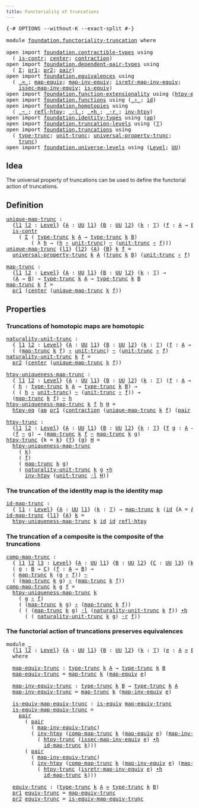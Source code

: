 ```yaml
---
title: Functoriality of truncations
---
```


<pre class="Agda"><a id="54" class="Symbol">{-#</a> <a id="58" class="Keyword">OPTIONS</a> <a id="66" class="Pragma">--without-K</a> <a id="78" class="Pragma">--exact-split</a> <a id="92" class="Symbol">#-}</a>

<a id="97" class="Keyword">module</a> <a id="104" href="foundation.functoriality-truncation.html" class="Module">foundation.functoriality-truncation</a> <a id="140" class="Keyword">where</a>

<a id="147" class="Keyword">open</a> <a id="152" class="Keyword">import</a> <a id="159" href="foundation.contractible-types.html" class="Module">foundation.contractible-types</a> <a id="189" class="Keyword">using</a>
  <a id="197" class="Symbol">(</a> <a id="199" href="foundation-core.contractible-types.html#1006" class="Function">is-contr</a><a id="207" class="Symbol">;</a> <a id="209" href="foundation-core.contractible-types.html#1098" class="Function">center</a><a id="215" class="Symbol">;</a> <a id="217" href="foundation-core.contractible-types.html#1438" class="Function">contraction</a><a id="228" class="Symbol">)</a>
<a id="230" class="Keyword">open</a> <a id="235" class="Keyword">import</a> <a id="242" href="foundation.dependent-pair-types.html" class="Module">foundation.dependent-pair-types</a> <a id="274" class="Keyword">using</a>
  <a id="282" class="Symbol">(</a> <a id="284" href="foundation-core.dependent-pair-types.html#515" class="Record">Σ</a><a id="285" class="Symbol">;</a> <a id="287" href="foundation-core.dependent-pair-types.html#605" class="Field">pr1</a><a id="290" class="Symbol">;</a> <a id="292" href="foundation-core.dependent-pair-types.html#617" class="Field">pr2</a><a id="295" class="Symbol">;</a> <a id="297" href="foundation-core.dependent-pair-types.html#588" class="InductiveConstructor">pair</a><a id="301" class="Symbol">)</a>
<a id="303" class="Keyword">open</a> <a id="308" class="Keyword">import</a> <a id="315" href="foundation.equivalences.html" class="Module">foundation.equivalences</a> <a id="339" class="Keyword">using</a>
  <a id="347" class="Symbol">(</a> <a id="349" href="foundation-core.equivalences.html#1621" class="Function Operator">_≃_</a><a id="352" class="Symbol">;</a> <a id="354" href="foundation-core.equivalences.html#1821" class="Function">map-equiv</a><a id="363" class="Symbol">;</a> <a id="365" href="foundation-core.equivalences.html#5036" class="Function">map-inv-equiv</a><a id="378" class="Symbol">;</a> <a id="380" href="foundation-core.equivalences.html#5251" class="Function">isretr-map-inv-equiv</a><a id="400" class="Symbol">;</a>
    <a id="406" href="foundation-core.equivalences.html#5119" class="Function">issec-map-inv-equiv</a><a id="425" class="Symbol">;</a> <a id="427" href="foundation-core.equivalences.html#1556" class="Function">is-equiv</a><a id="435" class="Symbol">)</a>
<a id="437" class="Keyword">open</a> <a id="442" class="Keyword">import</a> <a id="449" href="foundation.function-extensionality.html" class="Module">foundation.function-extensionality</a> <a id="484" class="Keyword">using</a> <a id="490" class="Symbol">(</a><a id="491" href="foundation-core.function-extensionality.html#965" class="Function">htpy-eq</a><a id="498" class="Symbol">)</a>
<a id="500" class="Keyword">open</a> <a id="505" class="Keyword">import</a> <a id="512" href="foundation.functions.html" class="Module">foundation.functions</a> <a id="533" class="Keyword">using</a> <a id="539" class="Symbol">(</a><a id="540" href="foundation-core.functions.html#420" class="Function Operator">_∘_</a><a id="543" class="Symbol">;</a> <a id="545" href="foundation-core.functions.html#322" class="Function">id</a><a id="547" class="Symbol">)</a>
<a id="549" class="Keyword">open</a> <a id="554" class="Keyword">import</a> <a id="561" href="foundation.homotopies.html" class="Module">foundation.homotopies</a> <a id="583" class="Keyword">using</a>
  <a id="591" class="Symbol">(</a> <a id="593" href="foundation-core.homotopies.html#1249" class="Function Operator">_~_</a><a id="596" class="Symbol">;</a> <a id="598" href="foundation-core.homotopies.html#1368" class="Function">refl-htpy</a><a id="607" class="Symbol">;</a> <a id="609" href="foundation-core.homotopies.html#2504" class="Function Operator">_·l_</a><a id="613" class="Symbol">;</a> <a id="615" href="foundation-core.homotopies.html#1794" class="Function Operator">_∙h_</a><a id="619" class="Symbol">;</a> <a id="621" href="foundation-core.homotopies.html#2710" class="Function Operator">_·r_</a><a id="625" class="Symbol">;</a> <a id="627" href="foundation-core.homotopies.html#1625" class="Function">inv-htpy</a><a id="635" class="Symbol">)</a>
<a id="637" class="Keyword">open</a> <a id="642" class="Keyword">import</a> <a id="649" href="foundation.identity-types.html" class="Module">foundation.identity-types</a> <a id="675" class="Keyword">using</a> <a id="681" class="Symbol">(</a><a id="682" href="foundation-core.identity-types.html#4003" class="Function">ap</a><a id="684" class="Symbol">)</a>
<a id="686" class="Keyword">open</a> <a id="691" class="Keyword">import</a> <a id="698" href="foundation.truncation-levels.html" class="Module">foundation.truncation-levels</a> <a id="727" class="Keyword">using</a> <a id="733" class="Symbol">(</a><a id="734" href="foundation-core.truncation-levels.html#395" class="Datatype">𝕋</a><a id="735" class="Symbol">)</a>
<a id="737" class="Keyword">open</a> <a id="742" class="Keyword">import</a> <a id="749" href="foundation.truncations.html" class="Module">foundation.truncations</a> <a id="772" class="Keyword">using</a>
  <a id="780" class="Symbol">(</a> <a id="782" href="foundation.truncations.html#2332" class="Postulate">type-trunc</a><a id="792" class="Symbol">;</a> <a id="794" href="foundation.truncations.html#2620" class="Postulate">unit-trunc</a><a id="804" class="Symbol">;</a> <a id="806" href="foundation.truncations.html#3196" class="Function">universal-property-trunc</a><a id="830" class="Symbol">;</a>
    <a id="836" href="foundation.truncations.html#2480" class="Function">trunc</a><a id="841" class="Symbol">)</a>
<a id="843" class="Keyword">open</a> <a id="848" class="Keyword">import</a> <a id="855" href="foundation.universe-levels.html" class="Module">foundation.universe-levels</a> <a id="882" class="Keyword">using</a> <a id="888" class="Symbol">(</a><a id="889" href="Agda.Primitive.html#597" class="Postulate">Level</a><a id="894" class="Symbol">;</a> <a id="896" href="foundation-core.universe-levels.html#235" class="Primitive">UU</a><a id="898" class="Symbol">)</a>
</pre>
## Idea

The universal property of truncations can be used to define the functorial action of truncations.

## Definition

<pre class="Agda"><a id="unique-map-trunc"></a><a id="1036" href="foundation.functoriality-truncation.html#1036" class="Function">unique-map-trunc</a> <a id="1053" class="Symbol">:</a>
  <a id="1057" class="Symbol">{</a><a id="1058" href="foundation.functoriality-truncation.html#1058" class="Bound">l1</a> <a id="1061" href="foundation.functoriality-truncation.html#1061" class="Bound">l2</a> <a id="1064" class="Symbol">:</a> <a id="1066" href="Agda.Primitive.html#597" class="Postulate">Level</a><a id="1071" class="Symbol">}</a> <a id="1073" class="Symbol">{</a><a id="1074" href="foundation.functoriality-truncation.html#1074" class="Bound">A</a> <a id="1076" class="Symbol">:</a> <a id="1078" href="foundation-core.universe-levels.html#235" class="Primitive">UU</a> <a id="1081" href="foundation.functoriality-truncation.html#1058" class="Bound">l1</a><a id="1083" class="Symbol">}</a> <a id="1085" class="Symbol">{</a><a id="1086" href="foundation.functoriality-truncation.html#1086" class="Bound">B</a> <a id="1088" class="Symbol">:</a> <a id="1090" href="foundation-core.universe-levels.html#235" class="Primitive">UU</a> <a id="1093" href="foundation.functoriality-truncation.html#1061" class="Bound">l2</a><a id="1095" class="Symbol">}</a> <a id="1097" class="Symbol">(</a><a id="1098" href="foundation.functoriality-truncation.html#1098" class="Bound">k</a> <a id="1100" class="Symbol">:</a> <a id="1102" href="foundation-core.truncation-levels.html#395" class="Datatype">𝕋</a><a id="1103" class="Symbol">)</a> <a id="1105" class="Symbol">(</a><a id="1106" href="foundation.functoriality-truncation.html#1106" class="Bound">f</a> <a id="1108" class="Symbol">:</a> <a id="1110" href="foundation.functoriality-truncation.html#1074" class="Bound">A</a> <a id="1112" class="Symbol">→</a> <a id="1114" href="foundation.functoriality-truncation.html#1086" class="Bound">B</a><a id="1115" class="Symbol">)</a> <a id="1117" class="Symbol">→</a>
  <a id="1121" href="foundation-core.contractible-types.html#1006" class="Function">is-contr</a>
    <a id="1134" class="Symbol">(</a> <a id="1136" href="foundation-core.dependent-pair-types.html#515" class="Record">Σ</a> <a id="1138" class="Symbol">(</a> <a id="1140" href="foundation.truncations.html#2332" class="Postulate">type-trunc</a> <a id="1151" href="foundation.functoriality-truncation.html#1098" class="Bound">k</a> <a id="1153" href="foundation.functoriality-truncation.html#1074" class="Bound">A</a> <a id="1155" class="Symbol">→</a> <a id="1157" href="foundation.truncations.html#2332" class="Postulate">type-trunc</a> <a id="1168" href="foundation.functoriality-truncation.html#1098" class="Bound">k</a> <a id="1170" href="foundation.functoriality-truncation.html#1086" class="Bound">B</a><a id="1171" class="Symbol">)</a>
        <a id="1181" class="Symbol">(</a> <a id="1183" class="Symbol">λ</a> <a id="1185" href="foundation.functoriality-truncation.html#1185" class="Bound">h</a> <a id="1187" class="Symbol">→</a> <a id="1189" class="Symbol">(</a><a id="1190" href="foundation.functoriality-truncation.html#1185" class="Bound">h</a> <a id="1192" href="foundation-core.functions.html#420" class="Function Operator">∘</a> <a id="1194" href="foundation.truncations.html#2620" class="Postulate">unit-trunc</a><a id="1204" class="Symbol">)</a> <a id="1206" href="foundation-core.homotopies.html#1249" class="Function Operator">~</a> <a id="1208" class="Symbol">(</a><a id="1209" href="foundation.truncations.html#2620" class="Postulate">unit-trunc</a> <a id="1220" href="foundation-core.functions.html#420" class="Function Operator">∘</a> <a id="1222" href="foundation.functoriality-truncation.html#1106" class="Bound">f</a><a id="1223" class="Symbol">)))</a>
<a id="1227" href="foundation.functoriality-truncation.html#1036" class="Function">unique-map-trunc</a> <a id="1244" class="Symbol">{</a><a id="1245" href="foundation.functoriality-truncation.html#1245" class="Bound">l1</a><a id="1247" class="Symbol">}</a> <a id="1249" class="Symbol">{</a><a id="1250" href="foundation.functoriality-truncation.html#1250" class="Bound">l2</a><a id="1252" class="Symbol">}</a> <a id="1254" class="Symbol">{</a><a id="1255" href="foundation.functoriality-truncation.html#1255" class="Bound">A</a><a id="1256" class="Symbol">}</a> <a id="1258" class="Symbol">{</a><a id="1259" href="foundation.functoriality-truncation.html#1259" class="Bound">B</a><a id="1260" class="Symbol">}</a> <a id="1262" href="foundation.functoriality-truncation.html#1262" class="Bound">k</a> <a id="1264" href="foundation.functoriality-truncation.html#1264" class="Bound">f</a> <a id="1266" class="Symbol">=</a>
  <a id="1270" href="foundation.truncations.html#3196" class="Function">universal-property-trunc</a> <a id="1295" href="foundation.functoriality-truncation.html#1262" class="Bound">k</a> <a id="1297" href="foundation.functoriality-truncation.html#1255" class="Bound">A</a> <a id="1299" class="Symbol">(</a><a id="1300" href="foundation.truncations.html#2480" class="Function">trunc</a> <a id="1306" href="foundation.functoriality-truncation.html#1262" class="Bound">k</a> <a id="1308" href="foundation.functoriality-truncation.html#1259" class="Bound">B</a><a id="1309" class="Symbol">)</a> <a id="1311" class="Symbol">(</a><a id="1312" href="foundation.truncations.html#2620" class="Postulate">unit-trunc</a> <a id="1323" href="foundation-core.functions.html#420" class="Function Operator">∘</a> <a id="1325" href="foundation.functoriality-truncation.html#1264" class="Bound">f</a><a id="1326" class="Symbol">)</a>

<a id="map-trunc"></a><a id="1329" href="foundation.functoriality-truncation.html#1329" class="Function">map-trunc</a> <a id="1339" class="Symbol">:</a>
  <a id="1343" class="Symbol">{</a><a id="1344" href="foundation.functoriality-truncation.html#1344" class="Bound">l1</a> <a id="1347" href="foundation.functoriality-truncation.html#1347" class="Bound">l2</a> <a id="1350" class="Symbol">:</a> <a id="1352" href="Agda.Primitive.html#597" class="Postulate">Level</a><a id="1357" class="Symbol">}</a> <a id="1359" class="Symbol">{</a><a id="1360" href="foundation.functoriality-truncation.html#1360" class="Bound">A</a> <a id="1362" class="Symbol">:</a> <a id="1364" href="foundation-core.universe-levels.html#235" class="Primitive">UU</a> <a id="1367" href="foundation.functoriality-truncation.html#1344" class="Bound">l1</a><a id="1369" class="Symbol">}</a> <a id="1371" class="Symbol">{</a><a id="1372" href="foundation.functoriality-truncation.html#1372" class="Bound">B</a> <a id="1374" class="Symbol">:</a> <a id="1376" href="foundation-core.universe-levels.html#235" class="Primitive">UU</a> <a id="1379" href="foundation.functoriality-truncation.html#1347" class="Bound">l2</a><a id="1381" class="Symbol">}</a> <a id="1383" class="Symbol">(</a><a id="1384" href="foundation.functoriality-truncation.html#1384" class="Bound">k</a> <a id="1386" class="Symbol">:</a> <a id="1388" href="foundation-core.truncation-levels.html#395" class="Datatype">𝕋</a><a id="1389" class="Symbol">)</a> <a id="1391" class="Symbol">→</a>
  <a id="1395" class="Symbol">(</a><a id="1396" href="foundation.functoriality-truncation.html#1360" class="Bound">A</a> <a id="1398" class="Symbol">→</a> <a id="1400" href="foundation.functoriality-truncation.html#1372" class="Bound">B</a><a id="1401" class="Symbol">)</a> <a id="1403" class="Symbol">→</a> <a id="1405" href="foundation.truncations.html#2332" class="Postulate">type-trunc</a> <a id="1416" href="foundation.functoriality-truncation.html#1384" class="Bound">k</a> <a id="1418" href="foundation.functoriality-truncation.html#1360" class="Bound">A</a> <a id="1420" class="Symbol">→</a> <a id="1422" href="foundation.truncations.html#2332" class="Postulate">type-trunc</a> <a id="1433" href="foundation.functoriality-truncation.html#1384" class="Bound">k</a> <a id="1435" href="foundation.functoriality-truncation.html#1372" class="Bound">B</a>
<a id="1437" href="foundation.functoriality-truncation.html#1329" class="Function">map-trunc</a> <a id="1447" href="foundation.functoriality-truncation.html#1447" class="Bound">k</a> <a id="1449" href="foundation.functoriality-truncation.html#1449" class="Bound">f</a> <a id="1451" class="Symbol">=</a>
  <a id="1455" href="foundation-core.dependent-pair-types.html#605" class="Field">pr1</a> <a id="1459" class="Symbol">(</a><a id="1460" href="foundation-core.contractible-types.html#1098" class="Function">center</a> <a id="1467" class="Symbol">(</a><a id="1468" href="foundation.functoriality-truncation.html#1036" class="Function">unique-map-trunc</a> <a id="1485" href="foundation.functoriality-truncation.html#1447" class="Bound">k</a> <a id="1487" href="foundation.functoriality-truncation.html#1449" class="Bound">f</a><a id="1488" class="Symbol">))</a>
</pre>
## Properties

### Truncations of homotopic maps are homotopic

<pre class="Agda"><a id="naturality-unit-trunc"></a><a id="1568" href="foundation.functoriality-truncation.html#1568" class="Function">naturality-unit-trunc</a> <a id="1590" class="Symbol">:</a>
  <a id="1594" class="Symbol">{</a> <a id="1596" href="foundation.functoriality-truncation.html#1596" class="Bound">l1</a> <a id="1599" href="foundation.functoriality-truncation.html#1599" class="Bound">l2</a> <a id="1602" class="Symbol">:</a> <a id="1604" href="Agda.Primitive.html#597" class="Postulate">Level</a><a id="1609" class="Symbol">}</a> <a id="1611" class="Symbol">{</a><a id="1612" href="foundation.functoriality-truncation.html#1612" class="Bound">A</a> <a id="1614" class="Symbol">:</a> <a id="1616" href="foundation-core.universe-levels.html#235" class="Primitive">UU</a> <a id="1619" href="foundation.functoriality-truncation.html#1596" class="Bound">l1</a><a id="1621" class="Symbol">}</a> <a id="1623" class="Symbol">{</a><a id="1624" href="foundation.functoriality-truncation.html#1624" class="Bound">B</a> <a id="1626" class="Symbol">:</a> <a id="1628" href="foundation-core.universe-levels.html#235" class="Primitive">UU</a> <a id="1631" href="foundation.functoriality-truncation.html#1599" class="Bound">l2</a><a id="1633" class="Symbol">}</a> <a id="1635" class="Symbol">(</a><a id="1636" href="foundation.functoriality-truncation.html#1636" class="Bound">k</a> <a id="1638" class="Symbol">:</a> <a id="1640" href="foundation-core.truncation-levels.html#395" class="Datatype">𝕋</a><a id="1641" class="Symbol">)</a> <a id="1643" class="Symbol">(</a><a id="1644" href="foundation.functoriality-truncation.html#1644" class="Bound">f</a> <a id="1646" class="Symbol">:</a> <a id="1648" href="foundation.functoriality-truncation.html#1612" class="Bound">A</a> <a id="1650" class="Symbol">→</a> <a id="1652" href="foundation.functoriality-truncation.html#1624" class="Bound">B</a><a id="1653" class="Symbol">)</a> <a id="1655" class="Symbol">→</a>
  <a id="1659" class="Symbol">(</a> <a id="1661" class="Symbol">(</a><a id="1662" href="foundation.functoriality-truncation.html#1329" class="Function">map-trunc</a> <a id="1672" href="foundation.functoriality-truncation.html#1636" class="Bound">k</a> <a id="1674" href="foundation.functoriality-truncation.html#1644" class="Bound">f</a><a id="1675" class="Symbol">)</a> <a id="1677" href="foundation-core.functions.html#420" class="Function Operator">∘</a> <a id="1679" href="foundation.truncations.html#2620" class="Postulate">unit-trunc</a><a id="1689" class="Symbol">)</a> <a id="1691" href="foundation-core.homotopies.html#1249" class="Function Operator">~</a> <a id="1693" class="Symbol">(</a><a id="1694" href="foundation.truncations.html#2620" class="Postulate">unit-trunc</a> <a id="1705" href="foundation-core.functions.html#420" class="Function Operator">∘</a> <a id="1707" href="foundation.functoriality-truncation.html#1644" class="Bound">f</a><a id="1708" class="Symbol">)</a>
<a id="1710" href="foundation.functoriality-truncation.html#1568" class="Function">naturality-unit-trunc</a> <a id="1732" href="foundation.functoriality-truncation.html#1732" class="Bound">k</a> <a id="1734" href="foundation.functoriality-truncation.html#1734" class="Bound">f</a> <a id="1736" class="Symbol">=</a>
  <a id="1740" href="foundation-core.dependent-pair-types.html#617" class="Field">pr2</a> <a id="1744" class="Symbol">(</a><a id="1745" href="foundation-core.contractible-types.html#1098" class="Function">center</a> <a id="1752" class="Symbol">(</a><a id="1753" href="foundation.functoriality-truncation.html#1036" class="Function">unique-map-trunc</a> <a id="1770" href="foundation.functoriality-truncation.html#1732" class="Bound">k</a> <a id="1772" href="foundation.functoriality-truncation.html#1734" class="Bound">f</a><a id="1773" class="Symbol">))</a>

<a id="htpy-uniqueness-map-trunc"></a><a id="1777" href="foundation.functoriality-truncation.html#1777" class="Function">htpy-uniqueness-map-trunc</a> <a id="1803" class="Symbol">:</a>
  <a id="1807" class="Symbol">{</a> <a id="1809" href="foundation.functoriality-truncation.html#1809" class="Bound">l1</a> <a id="1812" href="foundation.functoriality-truncation.html#1812" class="Bound">l2</a> <a id="1815" class="Symbol">:</a> <a id="1817" href="Agda.Primitive.html#597" class="Postulate">Level</a><a id="1822" class="Symbol">}</a> <a id="1824" class="Symbol">{</a><a id="1825" href="foundation.functoriality-truncation.html#1825" class="Bound">A</a> <a id="1827" class="Symbol">:</a> <a id="1829" href="foundation-core.universe-levels.html#235" class="Primitive">UU</a> <a id="1832" href="foundation.functoriality-truncation.html#1809" class="Bound">l1</a><a id="1834" class="Symbol">}</a> <a id="1836" class="Symbol">{</a><a id="1837" href="foundation.functoriality-truncation.html#1837" class="Bound">B</a> <a id="1839" class="Symbol">:</a> <a id="1841" href="foundation-core.universe-levels.html#235" class="Primitive">UU</a> <a id="1844" href="foundation.functoriality-truncation.html#1812" class="Bound">l2</a><a id="1846" class="Symbol">}</a> <a id="1848" class="Symbol">(</a><a id="1849" href="foundation.functoriality-truncation.html#1849" class="Bound">k</a> <a id="1851" class="Symbol">:</a> <a id="1853" href="foundation-core.truncation-levels.html#395" class="Datatype">𝕋</a><a id="1854" class="Symbol">)</a> <a id="1856" class="Symbol">(</a><a id="1857" href="foundation.functoriality-truncation.html#1857" class="Bound">f</a> <a id="1859" class="Symbol">:</a> <a id="1861" href="foundation.functoriality-truncation.html#1825" class="Bound">A</a> <a id="1863" class="Symbol">→</a> <a id="1865" href="foundation.functoriality-truncation.html#1837" class="Bound">B</a><a id="1866" class="Symbol">)</a> <a id="1868" class="Symbol">→</a>
  <a id="1872" class="Symbol">(</a> <a id="1874" href="foundation.functoriality-truncation.html#1874" class="Bound">h</a> <a id="1876" class="Symbol">:</a> <a id="1878" href="foundation.truncations.html#2332" class="Postulate">type-trunc</a> <a id="1889" href="foundation.functoriality-truncation.html#1849" class="Bound">k</a> <a id="1891" href="foundation.functoriality-truncation.html#1825" class="Bound">A</a> <a id="1893" class="Symbol">→</a> <a id="1895" href="foundation.truncations.html#2332" class="Postulate">type-trunc</a> <a id="1906" href="foundation.functoriality-truncation.html#1849" class="Bound">k</a> <a id="1908" href="foundation.functoriality-truncation.html#1837" class="Bound">B</a><a id="1909" class="Symbol">)</a> <a id="1911" class="Symbol">→</a>
  <a id="1915" class="Symbol">(</a> <a id="1917" class="Symbol">(</a> <a id="1919" href="foundation.functoriality-truncation.html#1874" class="Bound">h</a> <a id="1921" href="foundation-core.functions.html#420" class="Function Operator">∘</a> <a id="1923" href="foundation.truncations.html#2620" class="Postulate">unit-trunc</a><a id="1933" class="Symbol">)</a> <a id="1935" href="foundation-core.homotopies.html#1249" class="Function Operator">~</a> <a id="1937" class="Symbol">(</a><a id="1938" href="foundation.truncations.html#2620" class="Postulate">unit-trunc</a> <a id="1949" href="foundation-core.functions.html#420" class="Function Operator">∘</a> <a id="1951" href="foundation.functoriality-truncation.html#1857" class="Bound">f</a><a id="1952" class="Symbol">))</a> <a id="1955" class="Symbol">→</a>
  <a id="1959" class="Symbol">(</a><a id="1960" href="foundation.functoriality-truncation.html#1329" class="Function">map-trunc</a> <a id="1970" href="foundation.functoriality-truncation.html#1849" class="Bound">k</a> <a id="1972" href="foundation.functoriality-truncation.html#1857" class="Bound">f</a><a id="1973" class="Symbol">)</a> <a id="1975" href="foundation-core.homotopies.html#1249" class="Function Operator">~</a> <a id="1977" href="foundation.functoriality-truncation.html#1874" class="Bound">h</a>
<a id="1979" href="foundation.functoriality-truncation.html#1777" class="Function">htpy-uniqueness-map-trunc</a> <a id="2005" href="foundation.functoriality-truncation.html#2005" class="Bound">k</a> <a id="2007" href="foundation.functoriality-truncation.html#2007" class="Bound">f</a> <a id="2009" href="foundation.functoriality-truncation.html#2009" class="Bound">h</a> <a id="2011" href="foundation.functoriality-truncation.html#2011" class="Bound">H</a> <a id="2013" class="Symbol">=</a>
  <a id="2017" href="foundation-core.function-extensionality.html#965" class="Function">htpy-eq</a> <a id="2025" class="Symbol">(</a><a id="2026" href="foundation-core.identity-types.html#4003" class="Function">ap</a> <a id="2029" href="foundation-core.dependent-pair-types.html#605" class="Field">pr1</a> <a id="2033" class="Symbol">(</a><a id="2034" href="foundation-core.contractible-types.html#1438" class="Function">contraction</a> <a id="2046" class="Symbol">(</a><a id="2047" href="foundation.functoriality-truncation.html#1036" class="Function">unique-map-trunc</a> <a id="2064" href="foundation.functoriality-truncation.html#2005" class="Bound">k</a> <a id="2066" href="foundation.functoriality-truncation.html#2007" class="Bound">f</a><a id="2067" class="Symbol">)</a> <a id="2069" class="Symbol">(</a><a id="2070" href="foundation-core.dependent-pair-types.html#588" class="InductiveConstructor">pair</a> <a id="2075" href="foundation.functoriality-truncation.html#2009" class="Bound">h</a> <a id="2077" href="foundation.functoriality-truncation.html#2011" class="Bound">H</a><a id="2078" class="Symbol">)))</a>

<a id="htpy-trunc"></a><a id="2083" href="foundation.functoriality-truncation.html#2083" class="Function">htpy-trunc</a> <a id="2094" class="Symbol">:</a>
  <a id="2098" class="Symbol">{</a><a id="2099" href="foundation.functoriality-truncation.html#2099" class="Bound">l1</a> <a id="2102" href="foundation.functoriality-truncation.html#2102" class="Bound">l2</a> <a id="2105" class="Symbol">:</a> <a id="2107" href="Agda.Primitive.html#597" class="Postulate">Level</a><a id="2112" class="Symbol">}</a> <a id="2114" class="Symbol">{</a><a id="2115" href="foundation.functoriality-truncation.html#2115" class="Bound">A</a> <a id="2117" class="Symbol">:</a> <a id="2119" href="foundation-core.universe-levels.html#235" class="Primitive">UU</a> <a id="2122" href="foundation.functoriality-truncation.html#2099" class="Bound">l1</a><a id="2124" class="Symbol">}</a> <a id="2126" class="Symbol">{</a><a id="2127" href="foundation.functoriality-truncation.html#2127" class="Bound">B</a> <a id="2129" class="Symbol">:</a> <a id="2131" href="foundation-core.universe-levels.html#235" class="Primitive">UU</a> <a id="2134" href="foundation.functoriality-truncation.html#2102" class="Bound">l2</a><a id="2136" class="Symbol">}</a> <a id="2138" class="Symbol">{</a><a id="2139" href="foundation.functoriality-truncation.html#2139" class="Bound">k</a> <a id="2141" class="Symbol">:</a> <a id="2143" href="foundation-core.truncation-levels.html#395" class="Datatype">𝕋</a><a id="2144" class="Symbol">}</a> <a id="2146" class="Symbol">{</a><a id="2147" href="foundation.functoriality-truncation.html#2147" class="Bound">f</a> <a id="2149" href="foundation.functoriality-truncation.html#2149" class="Bound">g</a> <a id="2151" class="Symbol">:</a> <a id="2153" href="foundation.functoriality-truncation.html#2115" class="Bound">A</a> <a id="2155" class="Symbol">→</a> <a id="2157" href="foundation.functoriality-truncation.html#2127" class="Bound">B</a><a id="2158" class="Symbol">}</a> <a id="2160" class="Symbol">→</a>
  <a id="2164" class="Symbol">(</a><a id="2165" href="foundation.functoriality-truncation.html#2147" class="Bound">f</a> <a id="2167" href="foundation-core.homotopies.html#1249" class="Function Operator">~</a> <a id="2169" href="foundation.functoriality-truncation.html#2149" class="Bound">g</a><a id="2170" class="Symbol">)</a> <a id="2172" class="Symbol">→</a> <a id="2174" class="Symbol">(</a><a id="2175" href="foundation.functoriality-truncation.html#1329" class="Function">map-trunc</a> <a id="2185" href="foundation.functoriality-truncation.html#2139" class="Bound">k</a> <a id="2187" href="foundation.functoriality-truncation.html#2147" class="Bound">f</a> <a id="2189" href="foundation-core.homotopies.html#1249" class="Function Operator">~</a> <a id="2191" href="foundation.functoriality-truncation.html#1329" class="Function">map-trunc</a> <a id="2201" href="foundation.functoriality-truncation.html#2139" class="Bound">k</a> <a id="2203" href="foundation.functoriality-truncation.html#2149" class="Bound">g</a><a id="2204" class="Symbol">)</a>
<a id="2206" href="foundation.functoriality-truncation.html#2083" class="Function">htpy-trunc</a> <a id="2217" class="Symbol">{</a><a id="2218" class="Argument">k</a> <a id="2220" class="Symbol">=</a> <a id="2222" href="foundation.functoriality-truncation.html#2222" class="Bound">k</a><a id="2223" class="Symbol">}</a> <a id="2225" class="Symbol">{</a><a id="2226" href="foundation.functoriality-truncation.html#2226" class="Bound">f</a><a id="2227" class="Symbol">}</a> <a id="2229" class="Symbol">{</a><a id="2230" href="foundation.functoriality-truncation.html#2230" class="Bound">g</a><a id="2231" class="Symbol">}</a> <a id="2233" href="foundation.functoriality-truncation.html#2233" class="Bound">H</a> <a id="2235" class="Symbol">=</a>
  <a id="2239" href="foundation.functoriality-truncation.html#1777" class="Function">htpy-uniqueness-map-trunc</a>
    <a id="2269" class="Symbol">(</a> <a id="2271" href="foundation.functoriality-truncation.html#2222" class="Bound">k</a><a id="2272" class="Symbol">)</a>
    <a id="2278" class="Symbol">(</a> <a id="2280" href="foundation.functoriality-truncation.html#2226" class="Bound">f</a><a id="2281" class="Symbol">)</a>
    <a id="2287" class="Symbol">(</a> <a id="2289" href="foundation.functoriality-truncation.html#1329" class="Function">map-trunc</a> <a id="2299" href="foundation.functoriality-truncation.html#2222" class="Bound">k</a> <a id="2301" href="foundation.functoriality-truncation.html#2230" class="Bound">g</a><a id="2302" class="Symbol">)</a>
    <a id="2308" class="Symbol">(</a> <a id="2310" href="foundation.functoriality-truncation.html#1568" class="Function">naturality-unit-trunc</a> <a id="2332" href="foundation.functoriality-truncation.html#2222" class="Bound">k</a> <a id="2334" href="foundation.functoriality-truncation.html#2230" class="Bound">g</a> <a id="2336" href="foundation-core.homotopies.html#1794" class="Function Operator">∙h</a>
      <a id="2345" href="foundation-core.homotopies.html#1625" class="Function">inv-htpy</a> <a id="2354" class="Symbol">(</a><a id="2355" href="foundation.truncations.html#2620" class="Postulate">unit-trunc</a> <a id="2366" href="foundation-core.homotopies.html#2504" class="Function Operator">·l</a> <a id="2369" href="foundation.functoriality-truncation.html#2233" class="Bound">H</a><a id="2370" class="Symbol">))</a>
</pre>
### The truncation of the identity map is the identity map

<pre class="Agda"><a id="id-map-trunc"></a><a id="2446" href="foundation.functoriality-truncation.html#2446" class="Function">id-map-trunc</a> <a id="2459" class="Symbol">:</a>
  <a id="2463" class="Symbol">{</a> <a id="2465" href="foundation.functoriality-truncation.html#2465" class="Bound">l1</a> <a id="2468" class="Symbol">:</a> <a id="2470" href="Agda.Primitive.html#597" class="Postulate">Level</a><a id="2475" class="Symbol">}</a> <a id="2477" class="Symbol">{</a><a id="2478" href="foundation.functoriality-truncation.html#2478" class="Bound">A</a> <a id="2480" class="Symbol">:</a> <a id="2482" href="foundation-core.universe-levels.html#235" class="Primitive">UU</a> <a id="2485" href="foundation.functoriality-truncation.html#2465" class="Bound">l1</a><a id="2487" class="Symbol">}</a> <a id="2489" class="Symbol">(</a><a id="2490" href="foundation.functoriality-truncation.html#2490" class="Bound">k</a> <a id="2492" class="Symbol">:</a> <a id="2494" href="foundation-core.truncation-levels.html#395" class="Datatype">𝕋</a><a id="2495" class="Symbol">)</a> <a id="2497" class="Symbol">→</a> <a id="2499" href="foundation.functoriality-truncation.html#1329" class="Function">map-trunc</a> <a id="2509" href="foundation.functoriality-truncation.html#2490" class="Bound">k</a> <a id="2511" class="Symbol">(</a><a id="2512" href="foundation-core.functions.html#322" class="Function">id</a> <a id="2515" class="Symbol">{</a><a id="2516" class="Argument">A</a> <a id="2518" class="Symbol">=</a> <a id="2520" href="foundation.functoriality-truncation.html#2478" class="Bound">A</a><a id="2521" class="Symbol">})</a> <a id="2524" href="foundation-core.homotopies.html#1249" class="Function Operator">~</a> <a id="2526" href="foundation-core.functions.html#322" class="Function">id</a>
<a id="2529" href="foundation.functoriality-truncation.html#2446" class="Function">id-map-trunc</a> <a id="2542" class="Symbol">{</a><a id="2543" href="foundation.functoriality-truncation.html#2543" class="Bound">l1</a><a id="2545" class="Symbol">}</a> <a id="2547" class="Symbol">{</a><a id="2548" href="foundation.functoriality-truncation.html#2548" class="Bound">A</a><a id="2549" class="Symbol">}</a> <a id="2551" href="foundation.functoriality-truncation.html#2551" class="Bound">k</a> <a id="2553" class="Symbol">=</a>
  <a id="2557" href="foundation.functoriality-truncation.html#1777" class="Function">htpy-uniqueness-map-trunc</a> <a id="2583" href="foundation.functoriality-truncation.html#2551" class="Bound">k</a> <a id="2585" href="foundation-core.functions.html#322" class="Function">id</a> <a id="2588" href="foundation-core.functions.html#322" class="Function">id</a> <a id="2591" href="foundation-core.homotopies.html#1368" class="Function">refl-htpy</a>
</pre>
### The truncation of a composite is the composite of the truncations

<pre class="Agda"><a id="comp-map-trunc"></a><a id="2685" href="foundation.functoriality-truncation.html#2685" class="Function">comp-map-trunc</a> <a id="2700" class="Symbol">:</a>
  <a id="2704" class="Symbol">{</a> <a id="2706" href="foundation.functoriality-truncation.html#2706" class="Bound">l1</a> <a id="2709" href="foundation.functoriality-truncation.html#2709" class="Bound">l2</a> <a id="2712" href="foundation.functoriality-truncation.html#2712" class="Bound">l3</a> <a id="2715" class="Symbol">:</a> <a id="2717" href="Agda.Primitive.html#597" class="Postulate">Level</a><a id="2722" class="Symbol">}</a> <a id="2724" class="Symbol">{</a><a id="2725" href="foundation.functoriality-truncation.html#2725" class="Bound">A</a> <a id="2727" class="Symbol">:</a> <a id="2729" href="foundation-core.universe-levels.html#235" class="Primitive">UU</a> <a id="2732" href="foundation.functoriality-truncation.html#2706" class="Bound">l1</a><a id="2734" class="Symbol">}</a> <a id="2736" class="Symbol">{</a><a id="2737" href="foundation.functoriality-truncation.html#2737" class="Bound">B</a> <a id="2739" class="Symbol">:</a> <a id="2741" href="foundation-core.universe-levels.html#235" class="Primitive">UU</a> <a id="2744" href="foundation.functoriality-truncation.html#2709" class="Bound">l2</a><a id="2746" class="Symbol">}</a> <a id="2748" class="Symbol">{</a><a id="2749" href="foundation.functoriality-truncation.html#2749" class="Bound">C</a> <a id="2751" class="Symbol">:</a> <a id="2753" href="foundation-core.universe-levels.html#235" class="Primitive">UU</a> <a id="2756" href="foundation.functoriality-truncation.html#2712" class="Bound">l3</a><a id="2758" class="Symbol">}</a> <a id="2760" class="Symbol">(</a><a id="2761" href="foundation.functoriality-truncation.html#2761" class="Bound">k</a> <a id="2763" class="Symbol">:</a> <a id="2765" href="foundation-core.truncation-levels.html#395" class="Datatype">𝕋</a><a id="2766" class="Symbol">)</a>
  <a id="2770" class="Symbol">(</a> <a id="2772" href="foundation.functoriality-truncation.html#2772" class="Bound">g</a> <a id="2774" class="Symbol">:</a> <a id="2776" href="foundation.functoriality-truncation.html#2737" class="Bound">B</a> <a id="2778" class="Symbol">→</a> <a id="2780" href="foundation.functoriality-truncation.html#2749" class="Bound">C</a><a id="2781" class="Symbol">)</a> <a id="2783" class="Symbol">(</a><a id="2784" href="foundation.functoriality-truncation.html#2784" class="Bound">f</a> <a id="2786" class="Symbol">:</a> <a id="2788" href="foundation.functoriality-truncation.html#2725" class="Bound">A</a> <a id="2790" class="Symbol">→</a> <a id="2792" href="foundation.functoriality-truncation.html#2737" class="Bound">B</a><a id="2793" class="Symbol">)</a> <a id="2795" class="Symbol">→</a>
  <a id="2799" class="Symbol">(</a> <a id="2801" href="foundation.functoriality-truncation.html#1329" class="Function">map-trunc</a> <a id="2811" href="foundation.functoriality-truncation.html#2761" class="Bound">k</a> <a id="2813" class="Symbol">(</a><a id="2814" href="foundation.functoriality-truncation.html#2772" class="Bound">g</a> <a id="2816" href="foundation-core.functions.html#420" class="Function Operator">∘</a> <a id="2818" href="foundation.functoriality-truncation.html#2784" class="Bound">f</a><a id="2819" class="Symbol">))</a> <a id="2822" href="foundation-core.homotopies.html#1249" class="Function Operator">~</a>
  <a id="2826" class="Symbol">(</a> <a id="2828" class="Symbol">(</a><a id="2829" href="foundation.functoriality-truncation.html#1329" class="Function">map-trunc</a> <a id="2839" href="foundation.functoriality-truncation.html#2761" class="Bound">k</a> <a id="2841" href="foundation.functoriality-truncation.html#2772" class="Bound">g</a><a id="2842" class="Symbol">)</a> <a id="2844" href="foundation-core.functions.html#420" class="Function Operator">∘</a> <a id="2846" class="Symbol">(</a><a id="2847" href="foundation.functoriality-truncation.html#1329" class="Function">map-trunc</a> <a id="2857" href="foundation.functoriality-truncation.html#2761" class="Bound">k</a> <a id="2859" href="foundation.functoriality-truncation.html#2784" class="Bound">f</a><a id="2860" class="Symbol">))</a>
<a id="2863" href="foundation.functoriality-truncation.html#2685" class="Function">comp-map-trunc</a> <a id="2878" href="foundation.functoriality-truncation.html#2878" class="Bound">k</a> <a id="2880" href="foundation.functoriality-truncation.html#2880" class="Bound">g</a> <a id="2882" href="foundation.functoriality-truncation.html#2882" class="Bound">f</a> <a id="2884" class="Symbol">=</a>
  <a id="2888" href="foundation.functoriality-truncation.html#1777" class="Function">htpy-uniqueness-map-trunc</a> <a id="2914" href="foundation.functoriality-truncation.html#2878" class="Bound">k</a>
    <a id="2920" class="Symbol">(</a> <a id="2922" href="foundation.functoriality-truncation.html#2880" class="Bound">g</a> <a id="2924" href="foundation-core.functions.html#420" class="Function Operator">∘</a> <a id="2926" href="foundation.functoriality-truncation.html#2882" class="Bound">f</a><a id="2927" class="Symbol">)</a>
    <a id="2933" class="Symbol">(</a> <a id="2935" class="Symbol">(</a><a id="2936" href="foundation.functoriality-truncation.html#1329" class="Function">map-trunc</a> <a id="2946" href="foundation.functoriality-truncation.html#2878" class="Bound">k</a> <a id="2948" href="foundation.functoriality-truncation.html#2880" class="Bound">g</a><a id="2949" class="Symbol">)</a> <a id="2951" href="foundation-core.functions.html#420" class="Function Operator">∘</a> <a id="2953" class="Symbol">(</a><a id="2954" href="foundation.functoriality-truncation.html#1329" class="Function">map-trunc</a> <a id="2964" href="foundation.functoriality-truncation.html#2878" class="Bound">k</a> <a id="2966" href="foundation.functoriality-truncation.html#2882" class="Bound">f</a><a id="2967" class="Symbol">))</a>
    <a id="2974" class="Symbol">(</a> <a id="2976" class="Symbol">(</a> <a id="2978" class="Symbol">(</a><a id="2979" href="foundation.functoriality-truncation.html#1329" class="Function">map-trunc</a> <a id="2989" href="foundation.functoriality-truncation.html#2878" class="Bound">k</a> <a id="2991" href="foundation.functoriality-truncation.html#2880" class="Bound">g</a><a id="2992" class="Symbol">)</a> <a id="2994" href="foundation-core.homotopies.html#2504" class="Function Operator">·l</a> <a id="2997" class="Symbol">(</a><a id="2998" href="foundation.functoriality-truncation.html#1568" class="Function">naturality-unit-trunc</a> <a id="3020" href="foundation.functoriality-truncation.html#2878" class="Bound">k</a> <a id="3022" href="foundation.functoriality-truncation.html#2882" class="Bound">f</a><a id="3023" class="Symbol">))</a> <a id="3026" href="foundation-core.homotopies.html#1794" class="Function Operator">∙h</a>
      <a id="3035" class="Symbol">(</a> <a id="3037" class="Symbol">(</a> <a id="3039" href="foundation.functoriality-truncation.html#1568" class="Function">naturality-unit-trunc</a> <a id="3061" href="foundation.functoriality-truncation.html#2878" class="Bound">k</a> <a id="3063" href="foundation.functoriality-truncation.html#2880" class="Bound">g</a><a id="3064" class="Symbol">)</a> <a id="3066" href="foundation-core.homotopies.html#2710" class="Function Operator">·r</a> <a id="3069" href="foundation.functoriality-truncation.html#2882" class="Bound">f</a><a id="3070" class="Symbol">))</a>
</pre>
### The functorial action of truncations preserves equivalences

<pre class="Agda"><a id="3151" class="Keyword">module</a> <a id="3158" href="foundation.functoriality-truncation.html#3158" class="Module">_</a>
  <a id="3162" class="Symbol">{</a><a id="3163" href="foundation.functoriality-truncation.html#3163" class="Bound">l1</a> <a id="3166" href="foundation.functoriality-truncation.html#3166" class="Bound">l2</a> <a id="3169" class="Symbol">:</a> <a id="3171" href="Agda.Primitive.html#597" class="Postulate">Level</a><a id="3176" class="Symbol">}</a> <a id="3178" class="Symbol">{</a><a id="3179" href="foundation.functoriality-truncation.html#3179" class="Bound">A</a> <a id="3181" class="Symbol">:</a> <a id="3183" href="foundation-core.universe-levels.html#235" class="Primitive">UU</a> <a id="3186" href="foundation.functoriality-truncation.html#3163" class="Bound">l1</a><a id="3188" class="Symbol">}</a> <a id="3190" class="Symbol">{</a><a id="3191" href="foundation.functoriality-truncation.html#3191" class="Bound">B</a> <a id="3193" class="Symbol">:</a> <a id="3195" href="foundation-core.universe-levels.html#235" class="Primitive">UU</a> <a id="3198" href="foundation.functoriality-truncation.html#3166" class="Bound">l2</a><a id="3200" class="Symbol">}</a> <a id="3202" class="Symbol">(</a><a id="3203" href="foundation.functoriality-truncation.html#3203" class="Bound">k</a> <a id="3205" class="Symbol">:</a> <a id="3207" href="foundation-core.truncation-levels.html#395" class="Datatype">𝕋</a><a id="3208" class="Symbol">)</a> <a id="3210" class="Symbol">(</a><a id="3211" href="foundation.functoriality-truncation.html#3211" class="Bound">e</a> <a id="3213" class="Symbol">:</a> <a id="3215" href="foundation.functoriality-truncation.html#3179" class="Bound">A</a> <a id="3217" href="foundation-core.equivalences.html#1621" class="Function Operator">≃</a> <a id="3219" href="foundation.functoriality-truncation.html#3191" class="Bound">B</a><a id="3220" class="Symbol">)</a>
  <a id="3224" class="Keyword">where</a>

  <a id="3233" href="foundation.functoriality-truncation.html#3233" class="Function">map-equiv-trunc</a> <a id="3249" class="Symbol">:</a> <a id="3251" href="foundation.truncations.html#2332" class="Postulate">type-trunc</a> <a id="3262" href="foundation.functoriality-truncation.html#3203" class="Bound">k</a> <a id="3264" href="foundation.functoriality-truncation.html#3179" class="Bound">A</a> <a id="3266" class="Symbol">→</a> <a id="3268" href="foundation.truncations.html#2332" class="Postulate">type-trunc</a> <a id="3279" href="foundation.functoriality-truncation.html#3203" class="Bound">k</a> <a id="3281" href="foundation.functoriality-truncation.html#3191" class="Bound">B</a>
  <a id="3285" href="foundation.functoriality-truncation.html#3233" class="Function">map-equiv-trunc</a> <a id="3301" class="Symbol">=</a> <a id="3303" href="foundation.functoriality-truncation.html#1329" class="Function">map-trunc</a> <a id="3313" href="foundation.functoriality-truncation.html#3203" class="Bound">k</a> <a id="3315" class="Symbol">(</a><a id="3316" href="foundation-core.equivalences.html#1821" class="Function">map-equiv</a> <a id="3326" href="foundation.functoriality-truncation.html#3211" class="Bound">e</a><a id="3327" class="Symbol">)</a>

  <a id="3332" href="foundation.functoriality-truncation.html#3332" class="Function">map-inv-equiv-trunc</a> <a id="3352" class="Symbol">:</a> <a id="3354" href="foundation.truncations.html#2332" class="Postulate">type-trunc</a> <a id="3365" href="foundation.functoriality-truncation.html#3203" class="Bound">k</a> <a id="3367" href="foundation.functoriality-truncation.html#3191" class="Bound">B</a> <a id="3369" class="Symbol">→</a> <a id="3371" href="foundation.truncations.html#2332" class="Postulate">type-trunc</a> <a id="3382" href="foundation.functoriality-truncation.html#3203" class="Bound">k</a> <a id="3384" href="foundation.functoriality-truncation.html#3179" class="Bound">A</a>
  <a id="3388" href="foundation.functoriality-truncation.html#3332" class="Function">map-inv-equiv-trunc</a> <a id="3408" class="Symbol">=</a> <a id="3410" href="foundation.functoriality-truncation.html#1329" class="Function">map-trunc</a> <a id="3420" href="foundation.functoriality-truncation.html#3203" class="Bound">k</a> <a id="3422" class="Symbol">(</a><a id="3423" href="foundation-core.equivalences.html#5036" class="Function">map-inv-equiv</a> <a id="3437" href="foundation.functoriality-truncation.html#3211" class="Bound">e</a><a id="3438" class="Symbol">)</a>

  <a id="3443" href="foundation.functoriality-truncation.html#3443" class="Function">is-equiv-map-equiv-trunc</a> <a id="3468" class="Symbol">:</a> <a id="3470" href="foundation-core.equivalences.html#1556" class="Function">is-equiv</a> <a id="3479" href="foundation.functoriality-truncation.html#3233" class="Function">map-equiv-trunc</a>
  <a id="3497" href="foundation.functoriality-truncation.html#3443" class="Function">is-equiv-map-equiv-trunc</a> <a id="3522" class="Symbol">=</a>
    <a id="3528" href="foundation-core.dependent-pair-types.html#588" class="InductiveConstructor">pair</a>
      <a id="3539" class="Symbol">(</a> <a id="3541" href="foundation-core.dependent-pair-types.html#588" class="InductiveConstructor">pair</a>
        <a id="3554" class="Symbol">(</a> <a id="3556" href="foundation.functoriality-truncation.html#3332" class="Function">map-inv-equiv-trunc</a><a id="3575" class="Symbol">)</a>
        <a id="3585" class="Symbol">(</a> <a id="3587" href="foundation-core.homotopies.html#1625" class="Function">inv-htpy</a> <a id="3596" class="Symbol">(</a><a id="3597" href="foundation.functoriality-truncation.html#2685" class="Function">comp-map-trunc</a> <a id="3612" href="foundation.functoriality-truncation.html#3203" class="Bound">k</a> <a id="3614" class="Symbol">(</a><a id="3615" href="foundation-core.equivalences.html#1821" class="Function">map-equiv</a> <a id="3625" href="foundation.functoriality-truncation.html#3211" class="Bound">e</a><a id="3626" class="Symbol">)</a> <a id="3628" class="Symbol">(</a><a id="3629" href="foundation-core.equivalences.html#5036" class="Function">map-inv-equiv</a> <a id="3643" href="foundation.functoriality-truncation.html#3211" class="Bound">e</a><a id="3644" class="Symbol">))</a> <a id="3647" href="foundation-core.homotopies.html#1794" class="Function Operator">∙h</a>
          <a id="3660" class="Symbol">(</a> <a id="3662" href="foundation.functoriality-truncation.html#2083" class="Function">htpy-trunc</a> <a id="3673" class="Symbol">(</a><a id="3674" href="foundation-core.equivalences.html#5119" class="Function">issec-map-inv-equiv</a> <a id="3694" href="foundation.functoriality-truncation.html#3211" class="Bound">e</a><a id="3695" class="Symbol">)</a> <a id="3697" href="foundation-core.homotopies.html#1794" class="Function Operator">∙h</a>
            <a id="3712" href="foundation.functoriality-truncation.html#2446" class="Function">id-map-trunc</a> <a id="3725" href="foundation.functoriality-truncation.html#3203" class="Bound">k</a><a id="3726" class="Symbol">)))</a>
      <a id="3736" class="Symbol">(</a> <a id="3738" href="foundation-core.dependent-pair-types.html#588" class="InductiveConstructor">pair</a>
        <a id="3751" class="Symbol">(</a> <a id="3753" href="foundation.functoriality-truncation.html#3332" class="Function">map-inv-equiv-trunc</a><a id="3772" class="Symbol">)</a>
        <a id="3782" class="Symbol">(</a> <a id="3784" href="foundation-core.homotopies.html#1625" class="Function">inv-htpy</a> <a id="3793" class="Symbol">(</a><a id="3794" href="foundation.functoriality-truncation.html#2685" class="Function">comp-map-trunc</a> <a id="3809" href="foundation.functoriality-truncation.html#3203" class="Bound">k</a> <a id="3811" class="Symbol">(</a><a id="3812" href="foundation-core.equivalences.html#5036" class="Function">map-inv-equiv</a> <a id="3826" href="foundation.functoriality-truncation.html#3211" class="Bound">e</a><a id="3827" class="Symbol">)</a> <a id="3829" class="Symbol">(</a><a id="3830" href="foundation-core.equivalences.html#1821" class="Function">map-equiv</a> <a id="3840" href="foundation.functoriality-truncation.html#3211" class="Bound">e</a><a id="3841" class="Symbol">))</a> <a id="3844" href="foundation-core.homotopies.html#1794" class="Function Operator">∙h</a>
          <a id="3857" class="Symbol">(</a> <a id="3859" href="foundation.functoriality-truncation.html#2083" class="Function">htpy-trunc</a> <a id="3870" class="Symbol">(</a><a id="3871" href="foundation-core.equivalences.html#5251" class="Function">isretr-map-inv-equiv</a> <a id="3892" href="foundation.functoriality-truncation.html#3211" class="Bound">e</a><a id="3893" class="Symbol">)</a> <a id="3895" href="foundation-core.homotopies.html#1794" class="Function Operator">∙h</a>
            <a id="3910" href="foundation.functoriality-truncation.html#2446" class="Function">id-map-trunc</a> <a id="3923" href="foundation.functoriality-truncation.html#3203" class="Bound">k</a><a id="3924" class="Symbol">)))</a>

  <a id="3931" href="foundation.functoriality-truncation.html#3931" class="Function">equiv-trunc</a> <a id="3943" class="Symbol">:</a> <a id="3945" class="Symbol">(</a><a id="3946" href="foundation.truncations.html#2332" class="Postulate">type-trunc</a> <a id="3957" href="foundation.functoriality-truncation.html#3203" class="Bound">k</a> <a id="3959" href="foundation.functoriality-truncation.html#3179" class="Bound">A</a> <a id="3961" href="foundation-core.equivalences.html#1621" class="Function Operator">≃</a> <a id="3963" href="foundation.truncations.html#2332" class="Postulate">type-trunc</a> <a id="3974" href="foundation.functoriality-truncation.html#3203" class="Bound">k</a> <a id="3976" href="foundation.functoriality-truncation.html#3191" class="Bound">B</a><a id="3977" class="Symbol">)</a>
  <a id="3981" href="foundation-core.dependent-pair-types.html#605" class="Field">pr1</a> <a id="3985" href="foundation.functoriality-truncation.html#3931" class="Function">equiv-trunc</a> <a id="3997" class="Symbol">=</a> <a id="3999" href="foundation.functoriality-truncation.html#3233" class="Function">map-equiv-trunc</a>
  <a id="4017" href="foundation-core.dependent-pair-types.html#617" class="Field">pr2</a> <a id="4021" href="foundation.functoriality-truncation.html#3931" class="Function">equiv-trunc</a> <a id="4033" class="Symbol">=</a> <a id="4035" href="foundation.functoriality-truncation.html#3443" class="Function">is-equiv-map-equiv-trunc</a>
</pre>